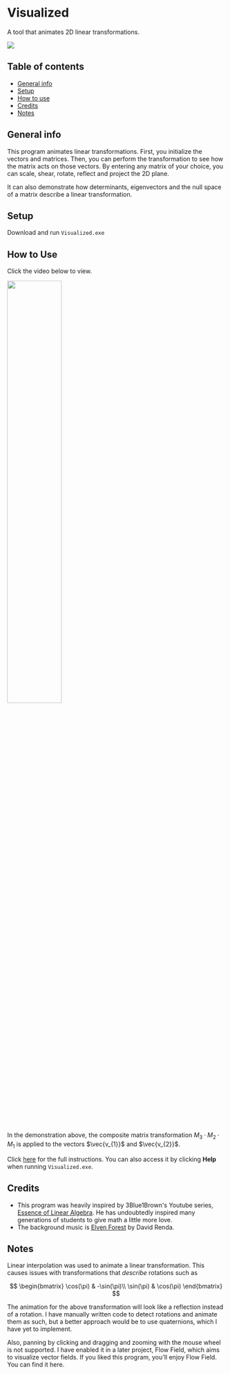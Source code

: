 # Visualized

A tool that animates 2D linear transformations.

<img src="resources/demo.jpg">

## Table of contents
* [General info](#general-info)
* [Setup](#setup)
* [How to use](#how-to-use)
* [Credits](#credits)
* [Notes](#notes)

## General info

This program animates linear transformations. First, you initialize the vectors and matrices. Then, you can perform the transformation to see how the matrix acts on those vectors. By entering any matrix of your choice, you can scale, shear, rotate, reflect and project the 2D plane. 

It can also demonstrate how determinants, eigenvectors and the null space of a matrix describe a linear transformation.
	
## Setup

Download and run `Visualized.exe`

## How to Use

Click the video below to view.

<a href="https://www.youtube.com/watch?v=XZR3rKZ1UTM" target="_blank"><img src="https://img.youtube.com/vi/XZR3rKZ1UTM/maxresdefault.jpg" width=50%></a>

In the demonstration above, the composite matrix transformation $M_{3}\cdot M_{2}\cdot M_{1}$ is applied to the vectors $\vec{v_{1}}$ and $\vec{v_{2}}$.

Click <a href="Files/Icons/instructions.png">here</a> for the full instructions. You can also access it by clicking **Help** when running `Visualized.exe`.


## Credits

* This program was heavily inspired by 3Blue1Brown's Youtube series, <a href="https://www.youtube.com/playlist?list=PLZHQObOWTQDPD3MizzM2xVFitgF8hE_ab">Essence of Linear Algebra</a>. He has undoubtedly inspired many generations of students to give math a little more love.
* The background music is <a href="https://www.fesliyanstudios.com/royalty-free-music/download/elven-forest/376">Elven Forest</a> by David Renda.

## Notes

Linear interpolation was used to animate a linear transformation. This causes issues with transformations that *describe* rotations such as 

$$ 
\begin{bmatrix}
\cos(\pi) & -\sin(\pi)\\
\sin(\pi) & \cos(\pi)
\end{bmatrix}
$$

The animation for the above transformation will look like a reflection instead of a rotation. I have manually written code to detect rotations and animate them as such, but a better approach would be to use quaternions, which I have yet to implement.

Also, panning by clicking and dragging and zooming with the mouse wheel is not supported. I have enabled it in a later project, Flow Field, which aims to visualize vector fields. If you liked this program, you'll enjoy Flow Field. You can find it here.

